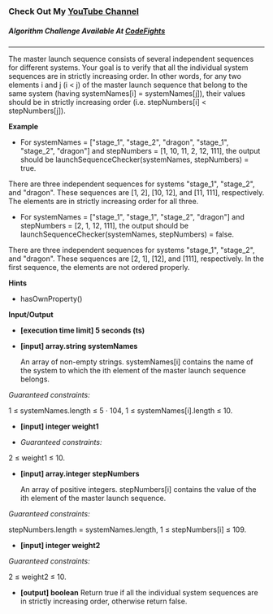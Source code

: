 ### Check Out My [YouTube Channel](https://www.YouTube.com/CodingTutorials360)

##### Algorithm Challenge Available At [CodeFights](https://codefights.com/arcade/intro/level-9/r9azLYp2BDZPyzaG2)

---

The master launch sequence consists of several independent sequences for different systems. Your goal is to verify that all the individual system sequences are in strictly increasing order. In other words, for any two elements i and j (i < j) of the master launch sequence that belong to the same system (having systemNames[i] = systemNames[j]), their values should be in strictly increasing order (i.e. stepNumbers[i] < stepNumbers[j]).

**Example**

- For systemNames = ["stage_1", "stage_2", "dragon", "stage_1", "stage_2", "dragon"] and stepNumbers = [1, 10, 11, 2, 12, 111], the output should be
  launchSequenceChecker(systemNames, stepNumbers) = true.

There are three independent sequences for systems "stage_1", "stage_2", and "dragon". These sequences are [1, 2], [10, 12], and [11, 111], respectively. The elements are in strictly increasing order for all three.

- For systemNames = ["stage_1", "stage_1", "stage_2", "dragon"] and stepNumbers = [2, 1, 12, 111], the output should be
  launchSequenceChecker(systemNames, stepNumbers) = false.

There are three independent sequences for systems "stage_1", "stage_2", and "dragon". These sequences are [2, 1], [12], and [111], respectively. In the first sequence, the elements are not ordered properly.

**Hints**

- hasOwnProperty()

**Input/Output**

- **[execution time limit] 5 seconds (ts)**
- **[input] array.string systemNames**

  An array of non-empty strings. systemNames[i] contains the name of the system to which the ith element of the master launch sequence belongs.

_Guaranteed constraints:_

1 ≤ systemNames.length ≤ 5 · 104,
1 ≤ systemNames[i].length ≤ 10.

- **[input] integer weight1**

- _Guaranteed constraints:_

2 ≤ weight1 ≤ 10.

- **[input] array.integer stepNumbers**

  An array of positive integers. stepNumbers[i] contains the value of the ith element of the master launch sequence.

_Guaranteed constraints:_

stepNumbers.length = systemNames.length,
1 ≤ stepNumbers[i] ≤ 109.

- **[input] integer weight2**

_Guaranteed constraints:_

2 ≤ weight2 ≤ 10.

- **[output] boolean**
  Return true if all the individual system sequences are in strictly increasing order, otherwise return false.
